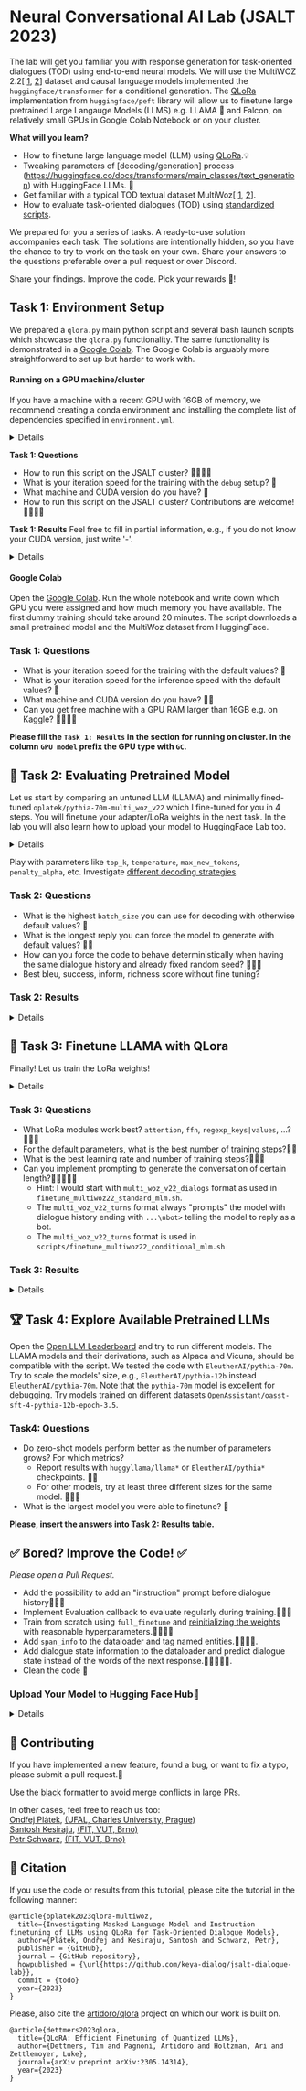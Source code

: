 # Neural Conversational AI Lab (JSALT 2023)
The lab will get you familiar you with response generation for task-oriented dialogues (TOD) using end-to-end neural models.
We will use the MultiWOZ 2.2[ [1](https://arxiv.org/pdf/1810.00278.pdf), [2](https://aclanthology.org/2020.nlp4convai-1.13/)] dataset and causal language models implemented  the `huggingface/transformer` for a conditional generation.
The [QLoRa](https://arxiv.org/abs/2305.14314) implementation from `huggingface/peft` library will allow us to finetune large pretrained Large Langauge Models (LLMS) e.g.  LLAMA 🦙 and Falcon, on relatively small GPUs in Google Colab Notebook or on your cluster.

**What will you learn?**
- How to finetune large language model (LLM) using [QLoRa](https://huggingface.co/blog/4bit-transformers-bitsandbytes).💡 
- Tweaking parameters of [decoding/generation] process (https://huggingface.co/docs/transformers/main_classes/text_generation) with HuggingFace LLMs. 🤗
- Get familiar with a typical TOD textual dataset MultiWoz[ [1](https://arxiv.org/pdf/1810.00278.pdf), [2](https://aclanthology.org/2020.nlp4convai-1.13/)].
- How to evaluate task-oriented dialogues (TOD) using [standardized scripts](https://github.com/Tomiinek/MultiWOZ_Evaluation).

 
We prepared for you a series of tasks. A ready-to-use solution accompanies each task.
The solutions are intentionally hidden, so you have the chance to try to work on the task on your own.
Share your answers to the questions preferable over a pull request or over Discord. 

Share your findings. Improve the code. Pick your rewards 🍇!

## Task 1: Environment Setup

We prepared a `qlora.py` main python script and several bash launch scripts which showcase the `qlora.py` functionality.
The same functionality is demonstrated in a [Google Colab](https://colab.research.google.com/drive/1yjoe3YftmZjWwuMtNmYdYYjW9Ons4X3Y?usp=sharing).
The Google Colab is arguably more straightforward to set up but harder to work with.

#### Running on a GPU machine/cluster
If you have a machine with a recent GPU with 16GB of memory, we recommend creating a conda environment 
and installing the complete list of dependencies specified in `environment.yml`.

<details>

```bash
# Have a look at the environment.yml
# The QLoRa finetuning requires cutting-edge libraries versions
# Note: please use conda deactivate if you have other environment activated
#   sometimes it creates problems.
conda env create --prefix ./env -f environment.yml  # grab a coffee 

# activating the locally stored environment is easy
# if you want to delete the environment simply delete the ./env folder
conda activate ./env

# Run the next turn prediction with the "debug" model argument argument. 
# It should trigger downloading a small pretrained model and the MultiWoz dataset from HuggingFace.
# The finetuning will run for 4 iterations.
./scripts/finetune_multiwoz22_conditional_mlm.sh debug
```

</details>

**Task 1: Questions**
- How to run this script on the JSALT cluster? 🍇🍇🍇🍇
- What is your iteration speed for the training with the `debug` setup? 🍇
- What machine and CUDA version do you have? 🍇
- How to run this script on the JSALT cluster? Contributions are welcome! 🍇🍇🍇🍇

**Task 1: Results**
Feel free to fill in partial information, e.g., if you do not know your CUDA version, just write '-'.

<details>

|GPU model |  CUDA   |  train [it/s]  | infer [it/s] |
|----------|---------|----------------|--------------|
|  waiting |  for    |    your        |  numbers     |

</details>

####  Google Colab

Open the [Google Colab](https://colab.research.google.com/drive/1yjoe3YftmZjWwuMtNmYdYYjW9Ons4X3Y?usp=sharing).
Run the whole notebook and write down which GPU you were assigned and how much memory you have available.
The first dummy training should take around 20 minutes.
The script downloads a small pretrained model and the MultiWoz dataset from HuggingFace.

### Task 1: Questions
- What is your iteration speed for the training with the default values? 🍇
- What is your iteration speed for the inference speed with the default values? 🍇
- What machine and CUDA version do you have? 🍇🍇
- Can you get free machine with a GPU RAM larger than 16GB e.g. on Kaggle? 🍇🍇🍇🍇

**Please fill the `Task 1: Results` in the section for running on cluster. In the column `GPU model` prefix the GPU type with `GC`.**





## 🚀 Task 2: Evaluating Pretrained Model
Let us start by comparing an untuned LLM (LLAMA) and minimally fined-tuned `oplatek/pythia-70m-multi_woz_v22` which I fine-tuned for you in 4 steps.
You will finetune your adapter/LoRa weights in the next task. In the lab you will also learn how to upload your model to HuggingFace Lab too. 

<details>

- Let's use the next turn generation, conditioned on previous dialogue context using the `./scripts/generate_prompted.sh` script.
- However the script is prepared to load the base model in 4bit but also the additional trained weights from the LoRa trained checkpoint.
- We do not have the LoRa checkpoint trained yet, so we need to modify the script.
- Copy the script

```bash
cp ./scripts/generate_prompted.sh ./scripts/pp.sh  # prompted_pretrained
```


- Open the `pp.sh`script and remove the `--checkpoint_dir "$checkpoint_dir"` line.
- Also adjust the `output_dir` to be named `output/$model_name_or_path/REST_IS_THE_SAME`
- The results should look like

```bash
  qlora.py \
    --dataloader_num_workers 0 \
    --max_eval_samples 1000 \
    --model_name_or_path huggyllama/llama-7b \
    --output_dir "output/huggyllama/llama-7b/pred_multi_woz_v22_turns_1000_$$" \
    --do_train False \
    --do_eval False \
    --do_predict True \
    --predict_with_generate \
    --per_device_eval_batch_size 4 \
    --dataset $dataset \
    --dataset_format $dataset_format \
    --source_max_len 256 \
    --target_max_len 288 \
    --max_new_tokens 32 \
    --do_sample \
    --top_p 0.9 \
    --num_beams 1 \
```

- Note that setting dataloader_num_workers to `0` is good for debugging. The dataloader runs in the main python thread. However, it is good to use more CPUs per 1 GPU if you are not debugging. 
- Explore the options and `qlora.py` especially the [Generation arguments](ttps://huggingface.co/docs/transformers/main_classes/text_generation). You can easily add them to the command line.

</details>

Play with parameters like `top_k`, `temperature`, `max_new_tokens`, `penalty_alpha`, etc.
Investigate [different decoding strategies](https://huggingface.co/docs/transformers/generation_strategies#contrastive-search).

### Task 2: Questions
- What is the highest `batch_size` you can use for decoding with otherwise default values? 🍇
- What is the longest reply you can force the model to generate with default values? 🍇🍇 
- How can you force the code to behave deterministically when having the same dialogue history and already fixed random seed? 🍇🍇🍇
- Best bleu, success, inform, richness score without fine tuning?

### Task 2: Results
<details>

|LLM model |  Decoding params |  Bleu  |   Success | Inform |  Richness |
|----------|------------------|--------|-----------|--------|-----------|
|  waiting |  for             |   your |  numbers  | again  |           |

</details>



## 💪 Task 3: Finetune LLAMA with QLora
Finally! Let us train the LoRa weights!

<details>
- Easy:)

```bash
./scripts/finetune_multiwoz22_conditional_mlm.sh huggyllama/llama-7b
```
- However, you may want to start small; Explore small models like `EleutherAI/pythia-70m`, set number of training steps to much lower number, etc.
- Warning: see how checkpoint works. Adjust `save_steps` so you will have at least some checkpoint after training.

</details>

### Task 3: Questions
- What LoRa modules work best? `attention`, `ffn`, `regexp_keys|values`, ...? 🍇🍇🍇
- For the default parameters, what is the best number of training steps?🍇🍇
- What is the best learning rate and number of training steps?🍇🍇🍇
- Can you implement prompting to generate the conversation of certain length?🍇🍇🍇🍇🍇
  - Hint: I would start with `multi_woz_v22_dialogs` format as used in `finetune_multiwoz22_standard_mlm.sh`.
  - The `multi_woz_v22_turns` format always "prompts" the model with dialogue history ending with `...\nbot>` telling the model to reply as a bot.
  - The `multi_woz_v22_turns` format is used in `scripts/finetune_multiwoz22_conditional_mlm.sh`

### Task 3: Results

<details>

|LLM model |  Training params |  Bleu  |   Success | Inform |  Richness |
|----------|------------------|--------|-----------|--------|-----------|
|  waiting |  for             |   your |  numbers  | again  |           |

</details>


## 🏆 Task 4: Explore Available Pretrained LLMs  

Open the [Open LLM Leaderboard](https://huggingface.co/spaces/HuggingFaceH4/open_llm_leaderboard) and try to run different models.
The LLAMA models and their derivations, such as Alpaca and Vicuna, should be compatible with the script.
We tested the code with `EleutherAI/pythia-70m`.
Try to scale the models' size, e.g., `EleutherAI/pythia-12b` instead `EleutherAI/pythia-70m`.
Note that the `pythia-70m` model is excellent for debugging.
Try models trained on different datasets `OpenAssistant/oasst-sft-4-pythia-12b-epoch-3.5`.

### Task4: Questions
- Do zero-shot models perform better as the number of parameters grows? For which metrics? 
  - Report results with `huggyllama/llama*` or `EleutherAI/pythia*` checkpoints. 🍇🍇
  - For other models, try at least three different sizes for the same model.  🍇🍇🍇
- What is the largest model you were able to finetune? 🍇

**Please, insert the answers into Task 2: Results table.**


## ✅︎ Bored? Improve the Code! ✅︎

_Please open a Pull Request._

- Add the possibility to add an "instruction" prompt before dialogue history🍇🍇🍇
- Implement Evaluation callback to evaluate regularly during training.🍇🍇🍇
- Train from scratch using `full_finetune` and [reinitializing the weights](https://github.com/J4VORSKY/JSALT2023-MT-lab/blob/main/solutions/task_6.py#L26) with reasonable hyperparameters.🍇🍇🍇🍇
- Add `span_info` to the dataloader and tag named entities.🍇🍇🍇🍇.
- Add dialogue state information to the dataloader and predict dialogue state instead of the words of the next response.🍇🍇🍇🍇🍇.
- Clean the code 🍇

### Upload Your Model to Hugging Face Hub🤗 

<details>

1. Check the [documentation](https://huggingface.co/docs/hub/models-uploading) and setup an account on Hugging Face if you don't have it already.
2. Create an user token and authenticate yourself in a command line. See the [quickstart](https://huggingface.co/docs/huggingface_hub/quick-start) for details. 
3. Create a repository on the huggingface.
4. See `./merge_peft.py` script which will merge your weights to the base model so it could be used as regular transformer again. Finally use it with `--push_to_hub` option.🎉

```
# tested on GPU with this command
python merge_peft.py \
  --base_model_name_or_path EleutherAI/pythia-70m \
  --peft_model_path output/EleutherAI/pythia-70m_1687207221_1159787/checkpoint-4/ \
  --device cuda \
  --push_to_hub oplatek/pythia-70m-multi_woz_v22 \
  --output_dir some_local_outdir
```

</details>


## 👏 Contributing

If you have implemented a new feature, found a bug, or want to fix a typo, please submit a pull request.🙏 

Use the [black](https://github.com/psf/black) formatter to avoid merge conflicts in large PRs.

In other cases, feel free to reach us too:<br/>
[Ondřej Plátek](opla.cz), [(UFAL, Charles University, Prague)](https://ufal.mff.cuni.cz/ondrej-platek) <br/>
[Santosh Kesiraju](https://www.fit.vut.cz/person/kesiraju/.cs), [(FIT, VUT, Brno)](https://www.fit.vut.cz/person/kesiraju/) <br/>
[Petr Schwarz](https://www.fit.vut.cz/person/schwarzp/.en), [(FIT, VUT, Brno)](https://www.fit.vut.cz/person/schwarzp/) <br/>

## 💭 Citation
If you use the code or results from this tutorial, please cite the tutorial in the following manner:
```
@article{oplatek2023qlora-multiwoz,
  title={Investigating Masked Language Model and Instruction finetuning of LLMs using QLoRa for Task-Oriented Dialogue Models},
  author={Plátek, Ondřej and Kesiraju, Santosh and Schwarz, Petr},
  publisher = {GitHub},
  journal = {GitHub repository},
  howpublished = {\url{https://github.com/keya-dialog/jsalt-dialogue-lab}},
  commit = {todo}
  year={2023}
}
```

Please, also cite the [artidoro/qlora](https://github.com/artidoro/qlora) project on which our work is built on.
```
@article{dettmers2023qlora,
  title={QLoRA: Efficient Finetuning of Quantized LLMs},
  author={Dettmers, Tim and Pagnoni, Artidoro and Holtzman, Ari and Zettlemoyer, Luke},
  journal={arXiv preprint arXiv:2305.14314},
  year={2023}
}
```

